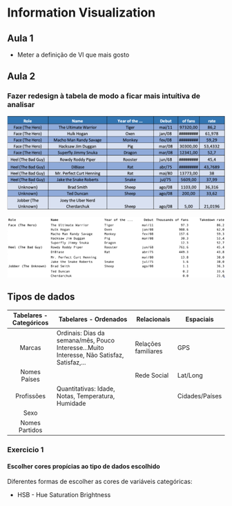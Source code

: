# Information Visualization

## Aula 1

- Meter a definição de VI que mais gosto

## Aula 2

### Fazer redesign à tabela de modo a ficar mais intuítiva de analisar

![First Table](https://github.com/andreborgesdev/Information-Visualization/blob/master/Images/First%20Table.png?raw=true)

![Table Redesign](https://github.com/andreborgesdev/Information-Visualization/blob/master/Images/Table%20Redesign.png?raw=true)

## Tipos de dados

| Tabelares - Categóricos | Tabelares - Ordenados | Relacionais | Espaciais |
|:-----------------------:|---------------------------------------------------------------------------------------------|---------------------|----------------|
| Marcas | Ordinais: Dias da semana/mês, Pouco Interesse...Muito Interesse, Não Satisfaz, Satisfaz,... | Relações familiares | GPS |
| Nomes Países |  | Rede Social | Lat/Long |
| Profissões | Quantitativas: Idade, Notas, Temperatura, Humidade |  | Cidades/Países |
| Sexo |  |  |  |
| Nomes Partidos |  |  |  |

### Exercicio 1

#### Escolher cores propícias ao tipo de dados escolhido

Diferentes formas de escolher as cores de variáveis categóricas:
- HSB - Hue Saturation Brightness